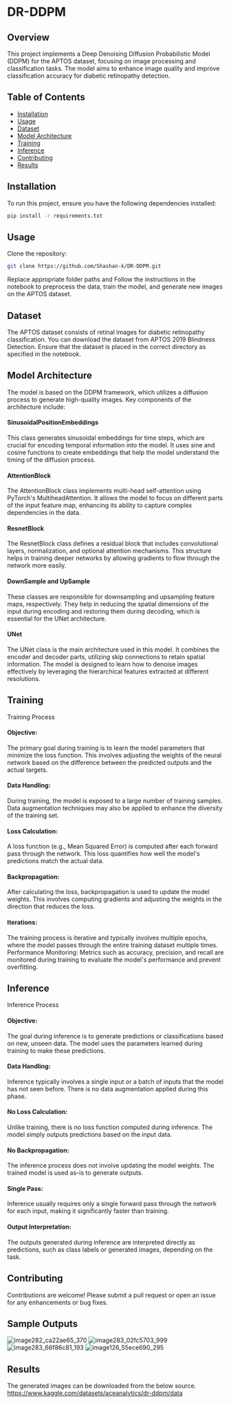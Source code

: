 # DR-DDPM


## Overview

This project implements a Deep Denoising Diffusion Probabilistic Model (DDPM) for the APTOS dataset, focusing on image processing and classification tasks. The model aims to enhance image quality and improve classification accuracy for diabetic retinopathy detection.

## Table of Contents

- [Installation](#installation)
- [Usage](#usage)
- [Dataset](#dataset)
- [Model Architecture](#model-architecture)
- [Training](#training)
- [Inference](#inference)
- [Contributing](#contributing)
- [Results](#results)

## Installation

To run this project, ensure you have the following dependencies installed:

```bash
pip install -r requirements.txt
```

## Usage

Clone the repository:
```bash
git clone https://github.com/Shashan-k/DR-DDPM.git
```


Replace appropriate folder paths
and
Follow the instructions in the notebook to preprocess the data, train the model, and generate new images on the APTOS dataset.

## Dataset
The APTOS dataset consists of retinal images for diabetic retinopathy classification. You can download the dataset from APTOS 2019 Blindness Detection.
Ensure that the dataset is placed in the correct directory as specified in the notebook.

## Model Architecture
The model is based on the DDPM framework, which utilizes a diffusion process to generate high-quality images. Key components of the architecture include:
#### SinusoidalPositionEmbeddings
This class generates sinusoidal embeddings for time steps, which are crucial for encoding temporal information into the model. It uses sine and cosine functions to create embeddings that help the model understand the timing of the diffusion process.
#### AttentionBlock
The AttentionBlock class implements multi-head self-attention using PyTorch's MultiheadAttention. It allows the model to focus on different parts of the input feature map, enhancing its ability to capture complex dependencies in the data.
#### ResnetBlock
The ResnetBlock class defines a residual block that includes convolutional layers, normalization, and optional attention mechanisms. This structure helps in training deeper networks by allowing gradients to flow through the network more easily.
#### DownSample and UpSample
These classes are responsible for downsampling and upsampling feature maps, respectively. They help in reducing the spatial dimensions of the input during encoding and restoring them during decoding, which is essential for the UNet architecture.
#### UNet
The UNet class is the main architecture used in this model. It combines the encoder and decoder parts, utilizing skip connections to retain spatial information. The model is designed to learn how to denoise images effectively by leveraging the hierarchical features extracted at different resolutions.

## Training
Training Process
#### Objective: 
The primary goal during training is to learn the model parameters that minimize the loss function. This involves adjusting the weights of the neural network based on the difference between the predicted outputs and the actual targets.
#### Data Handling: 
During training, the model is exposed to a large number of training samples. Data augmentation techniques may also be applied to enhance the diversity of the training set.
#### Loss Calculation: 
A loss function (e.g., Mean Squared Error) is computed after each forward pass through the network. This loss quantifies how well the model's predictions match the actual data.
#### Backpropagation: 
After calculating the loss, backpropagation is used to update the model weights. This involves computing gradients and adjusting the weights in the direction that reduces the loss.
#### Iterations: 
The training process is iterative and typically involves multiple epochs, where the model passes through the entire training dataset multiple times.
Performance Monitoring: Metrics such as accuracy, precision, and recall are monitored during training to evaluate the model's performance and prevent overfitting.

## Inference
Inference Process
#### Objective: 
The goal during inference is to generate predictions or classifications based on new, unseen data. The model uses the parameters learned during training to make these predictions.
#### Data Handling: 
Inference typically involves a single input or a batch of inputs that the model has not seen before. There is no data augmentation applied during this phase.
#### No Loss Calculation: 
Unlike training, there is no loss function computed during inference. The model simply outputs predictions based on the input data.
#### No Backpropagation: 
The inference process does not involve updating the model weights. The trained model is used as-is to generate outputs.
#### Single Pass: 
Inference usually requires only a single forward pass through the network for each input, making it significantly faster than training.
#### Output Interpretation: 
The outputs generated during inference are interpreted directly as predictions, such as class labels or generated images, depending on the task.

## Contributing
Contributions are welcome! Please submit a pull request or open an issue for any enhancements or bug fixes.

## Sample Outputs
![image282_ca22ae65_370](https://github.com/user-attachments/assets/ae56a6aa-25f5-4aa4-959c-4d8f1e4be7a3)
![image283_02fc5703_999](https://github.com/user-attachments/assets/122d21f1-aad9-462b-82f3-18e34582667a)
![image283_66f86c81_193](https://github.com/user-attachments/assets/76869a12-098a-4d43-b34f-af8a32e6ec5b)
![image126_55ece690_295](https://github.com/user-attachments/assets/689584b4-0e56-4ae1-944a-a3f26767fa0a)




## Results
The generated images can be downloaded from the below source.
https://www.kaggle.com/datasets/aceanalytics/dr-ddpm/data

